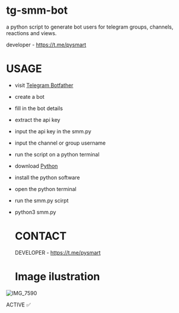 # tg-smm-bot
a python script to generate bot users for telegram groups, channels, reactions and views. 

developer - https://t.me/pysmart 

# USAGE 
- visit [Telegram Botfather](https://t.me/botfather)
- create a bot 
- fill in the bot details
- extract the api key
- input the api key in the smm.py
- input the channel or group username
- run the script on a python terminal
- download [Python](https://python.org)
- install the python software
- open the python terminal
- run the smm.py scirpt
- python3 smm.py

  # CONTACT
  DEVELOPER - https://t.me/pysmart

  # Image ilustration

![IMG_7590](https://github.com/hatprof/tg-scraper-adder/assets/168838963/6bc8cbac-24bd-4d02-a75b-e10bfc598e5e)

ACTIVE ✅
  

